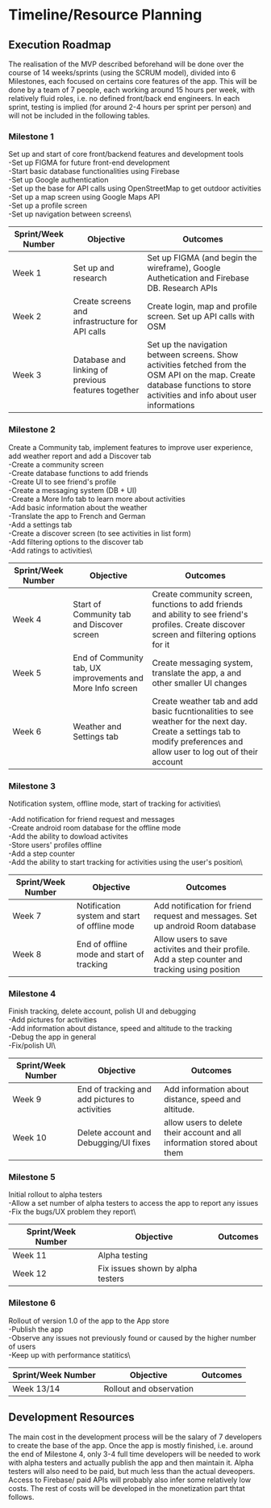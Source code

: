 # Timeline/Resource Planning

## Execution Roadmap 

The realisation of the MVP described beforehand will be done over the course of 14 weeks/sprints (using the SCRUM model), divided into 6 Milestones, each focused on certains core features of the app. This will be done by a team of 7 people, each working around 15 hours per week, with relatively fluid roles, i.e. no defined front/back end engineers. In each sprint, testing is implied (for around 2-4 hours per sprint per person) and will not be included in the following tables.


### Milestone 1

Set up and start of core front/backend features and development tools\
-Set up FIGMA for future front-end development\
-Start basic database functionalities using Firebase\
-Set up Google authentication\
-Set up the base for API calls using OpenStreetMap to get outdoor activities\
-Set up a map screen using Google Maps API\
-Set up a profile screen\
-Set up navigation between screens\


| Sprint/Week Number | Objective | Outcomes |
---------------------|------------|-------------------------|
| Week 1                 |  Set up and research    | Set up FIGMA (and begin the wireframe), Google Authetication and Firebase DB. Research APIs            |
| Week 2                 |  Create screens and infrastructure for API calls  |  Create login, map and profile screen. Set up API calls with OSM  |
| Week 3                 |  Database and linking of previous features together  |  Set up the navigation between screens. Show activities fetched from the OSM API on the map. Create database functions to store activities and info about user informations |


### Milestone 2

Create a Community tab, implement features to improve user experience, add weather report and add a Discover tab\
-Create a community screen\
-Create database functions to add friends\
-Create UI to see friend's profile\
-Create a messaging system (DB + UI)\
-Create a More Info tab to learn more about activities\
-Add basic information about the weather\
-Translate the app to French and German\
-Add a settings tab\
-Create a discover screen (to see activities in list form)\
-Add filtering options to the discover tab\
-Add ratings to activities\


| Sprint/Week Number | Objective | Outcomes |
---------------------|------------|-------------------------|
| Week 4                 | Start of Community tab and Discover screen  | Create community screen, functions to add friends and ability to see friend's profiles. Create discover screen and filtering options for it |
| Week 5                 | End of Community tab, UX improvements and More Info screen |  Create messaging system, translate the app, a and other smaller UI changes |
| Week 6                 | Weather and Settings tab  |  Create weather tab and add basic fucntionalities to see weather for the next day. Create a settings tab to modify preferences and allow user to log out of their account|

### Milestone 3

 Notification system, offline mode, start of tracking for activities\

-Add notification for friend request and messages\
-Create android room database for the offline mode\
-Add the ability to dowload activites\
-Store users' profiles offline\
-Add a step counter\
-Add the ability to start tracking for activities using the user's position\

| Sprint/Week Number | Objective| Outcomes |
---------------------|-----------|--------------------------|
| Week 7                 | Notification system and start of offline mode |  Add notification for friend request and messages. Set up android Room database     |
| Week 8                 |  End of offline mode and start of tracking | Allow users to save activites and their profile. Add a step counter and tracking using position |


### Milestone 4

Finish tracking, delete account, polish UI and debugging\
-Add pictures for activities\
-Add information about distance, speed and altitude to the tracking\
-Debug the app in general\
-Fix/polish UI\

| Sprint/Week Number| Objective | Outcomes |
--------------------|------------|--------------------------|
| Week 9                  |  End of tracking and add pictures to activities  |  Add information about distance, speed and altitude. |
| Week 10                 |  Delete account and Debugging/UI fixes  |   allow users to delete their account and all information stored about them  |

### Milestone 5

Initial rollout to alpha testers\
-Allow a set number of alpha testers to access the app to report any issues\
-Fix the bugs/UX problem they report\

| Sprint/Week Number | Objective | Outcomes |
---------------------------|----------------|---------------|
| Week 11                  | Alpha testing  |   |
| Week 12                 |  Fix issues shown by alpha testers  |     |

### Milestone 6

Rollout of version 1.0 of the app to the App store\
-Publish the app\
-Observe any issues not previously found or caused by the higher number of users\
-Keep up with performance statitics\

| Sprint/Week Number | Objective | Outcomes |
|-------------------|-----------|---------|
| Week 13/14                 | Rollout and observation  |   |

## Development Resources

The main cost in the development process will be the salary of 7 developers to create the base of the app. Once the app is mostly finished, i.e. around the end of Milestone 4, only 3-4 full time developers will be needed to work with alpha testers and actually publish the app and then maintain it. Alpha testers will also need to be paid, but much less than the actual deveopers. Access to Firebase/ paid APIs will probably also infer some relatively low costs. The rest of costs will be developed in the monetization part thtat follows.

